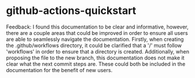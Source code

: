 # github-actions-quickstart

Feedback: 
I found this documentation to be clear and informative, however, there are a couple areas that could be improved in order to ensure all users are able to seamlessly navigate the documentation. Firstly, when creating the .github/workflows directory, it could be clarified that a '/' must follow 'workflows' in order to ensure that a directory is created. Additionally, when proposing the file to the new branch, this documentation does not make it clear what the next commit steps are. These could both be included in the documentation for the benefit of new users.

